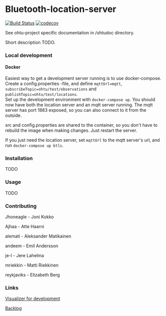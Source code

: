 # Bluetooth-location-server

[![Build Status](https://travis-ci.org/ubikampus/Bluetooth-location-server.svg?branch=master)](https://travis-ci.org/ubikampus/Bluetooth-location-server)
[![codecov](https://codecov.io/gh/ubikampus/Bluetooth-location-server/branch/master/graph/badge.svg)](https://codecov.io/gh/ubikampus/Bluetooth-location-server)

See ohtu-project specific documentation in /ohtudoc directory.

Short description TODO.

### Local development

#### Docker

Easiest way to get a development server running is to use docker-compose.
Create a config.properties -file, and define `mqttUrl=mqtt`, `subscribeTopic=ohtu/test/observations` and `publishTopic=ohtu/test/locations`.  
Set up the development environment with `docker-compose up`.
You should now have both the location server and an mqtt server running.
The mqtt server has port 1883 exposed, so you can also connect to it from the outside.

src and config.properties are shared to the container, so you don't have to rebuild the image when making changes. Just restart the server.

If you just need the location server, set `mqttUrl` to the mqtt server's url, and run `docker-compose up btls`.

### Installation
TODO

### Usage
TODO

### Contributing

Jhoneagle - Joni Kokko

Ajhaa - Atte Haarni 

alemati - Aleksander Matikainen 

andeem - Emil Andersson

je-l  - Jere Lahelma

mriekkin - Matti Riekkinen

reykjaviks - Elizabeth Berg

### Links

[Visualizer for development](https://github.com/ubikampus/bluetooth-dev-visualizer)

[Backlog](https://docs.google.com/spreadsheets/d/1ypNhF0JG-SiwpOhV2lv1u9FnfyDAChQ84imtakCc800/edit#gid=7)



